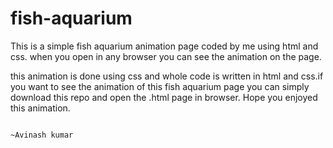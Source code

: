 # fish-aquarium
This is a simple fish aquarium animation page coded by me using html and css. when you open in any browser you can see the animation on the page.

this animation is done using css and whole code is written in html and css.if you want to see the animation of this fish aquarium page you can simply download this repo and open the .html page in browser.
Hope you enjoyed this animation.
                      
                                        
                                                                                                                  ~Avinash kumar
